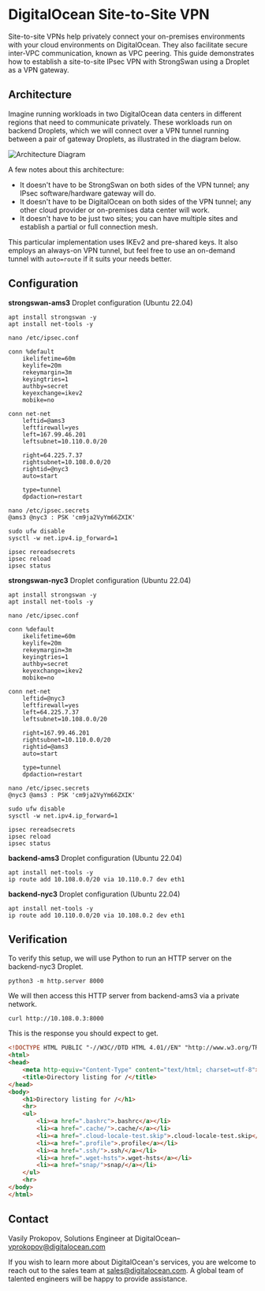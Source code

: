 # DigitalOcean Site-to-Site VPN

Site-to-site VPNs help privately connect your on-premises environments with your cloud environments on DigitalOcean. They also facilitate secure inter-VPC communication, known as VPC peering. This guide demonstrates how to establish a site-to-site IPsec VPN with StrongSwan using a Droplet as a VPN gateway.

## Architecture

Imagine running workloads in two DigitalOcean data centers in different regions that need to communicate privately. These workloads run on backend Droplets, which we will connect over a VPN tunnel running between a pair of gateway Droplets, as illustrated in the diagram below.

![Architecture Diagram](https://lucid.app/publicSegments/view/24b18af7-7e06-4d37-b7f8-d117aae9f0e3/image.png)

A few notes about this architecture:
- It doesn't have to be StrongSwan on both sides of the VPN tunnel; any IPsec software/hardware gateway will do.
- It doesn't have to be DigitalOcean on both sides of the VPN tunnel; any other cloud provider or on-premises data center will work.
- It doesn't have to be just two sites; you can have multiple sites and establish a partial or full connection mesh.

This particular implementation uses IKEv2 and pre-shared keys. It also employs an always-on VPN tunnel, but feel free to use an on-demand tunnel with `auto=route` if it suits your needs better.

## Configuration

**strongswan-ams3** Droplet configuration (Ubuntu 22.04)
```
apt install strongswan -y
apt install net-tools -y

nano /etc/ipsec.conf

conn %default
	ikelifetime=60m
	keylife=20m
	rekeymargin=3m
	keyingtries=1
	authby=secret
	keyexchange=ikev2
	mobike=no

conn net-net
	leftid=@ams3
	leftfirewall=yes
	left=167.99.46.201
	leftsubnet=10.110.0.0/20

	right=64.225.7.37
	rightsubnet=10.108.0.0/20
	rightid=@nyc3
	auto=start

	type=tunnel
	dpdaction=restart

nano /etc/ipsec.secrets
@ams3 @nyc3 : PSK 'cm9ja2VyYm66ZXIK'

sudo ufw disable
sysctl -w net.ipv4.ip_forward=1

ipsec rereadsecrets
ipsec reload
ipsec status
```
**strongswan-nyc3** Droplet configuration (Ubuntu 22.04)
```
apt install strongswan -y
apt install net-tools -y

nano /etc/ipsec.conf

conn %default
	ikelifetime=60m
	keylife=20m
	rekeymargin=3m
	keyingtries=1
	authby=secret
	keyexchange=ikev2
	mobike=no

conn net-net
	leftid=@nyc3
	leftfirewall=yes
	left=64.225.7.37
	leftsubnet=10.108.0.0/20

	right=167.99.46.201
	rightsubnet=10.110.0.0/20
	rightid=@ams3
	auto=start

	type=tunnel
	dpdaction=restart

nano /etc/ipsec.secrets
@nyc3 @ams3 : PSK 'cm9ja2VyYm66ZXIK'

sudo ufw disable
sysctl -w net.ipv4.ip_forward=1

ipsec rereadsecrets
ipsec reload
ipsec status
```
**backend-ams3** Droplet configuration (Ubuntu 22.04)
```
apt install net-tools -y
ip route add 10.108.0.0/20 via 10.110.0.7 dev eth1
```
**backend-nyc3** Droplet configuration (Ubuntu 22.04)
```
apt install net-tools -y
ip route add 10.110.0.0/20 via 10.108.0.2 dev eth1
```
## Verification

To verify this setup, we will use Python to run an HTTP server on the backend-nyc3 Droplet. 

```
python3 -m http.server 8000
```

We will then access this HTTP server from backend-ams3 via a private network.

```
curl http://10.108.0.3:8000
```

This is the response you should expect to get.
```html
<!DOCTYPE HTML PUBLIC "-//W3C//DTD HTML 4.01//EN" "http://www.w3.org/TR/html4/strict.dtd">
<html>
<head>
    <meta http-equiv="Content-Type" content="text/html; charset=utf-8">
    <title>Directory listing for /</title>
</head>
<body>
    <h1>Directory listing for /</h1>
    <hr>
    <ul>
        <li><a href=".bashrc">.bashrc</a></li>
        <li><a href=".cache/">.cache/</a></li>
        <li><a href=".cloud-locale-test.skip">.cloud-locale-test.skip</a></li>
        <li><a href=".profile">.profile</a></li>
        <li><a href=".ssh/">.ssh/</a></li>
        <li><a href=".wget-hsts">.wget-hsts</a></li>
        <li><a href="snap/">snap/</a></li>
    </ul>
    <hr>
</body>
</html>
```

## Contact
Vasily Prokopov, Solutions Engineer at DigitalOcean– [vprokopov@digitalocean.com](mailto:vprokopov@digitalocean.com)  

If you wish to learn more about DigitalOcean's services, you are welcome to reach out to the sales team at [sales@digitalocean.com](mailto:sales@digitalocean.com). A global team of talented engineers will be happy to provide assistance.
